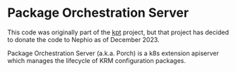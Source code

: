 # Package Orchestration Server

This code was originally part of the [kpt](https://github.com/kptdev/kpt)
project, but that project has decided to donate the code to Nephio as of
December 2023.

Package Orchestration Server (a.k.a. Porch) is a k8s extension apiserver
which manages the lifecycle of KRM configuration packages.
